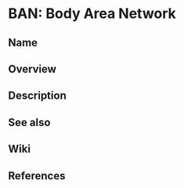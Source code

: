 # BAN: Body Area Network

## Name

## Overview

## Description

## See also

## Wiki

## References
